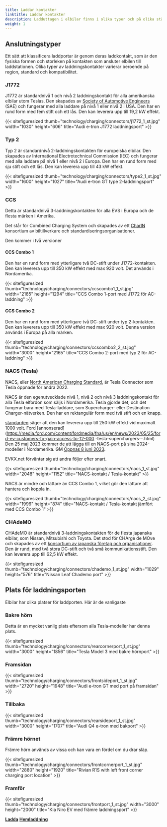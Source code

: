 ```yaml
---
title: Laddar kontakter
linktitle: Laddar kontakter
description: Ladduttagen i elbilar finns i olika typer och på olika ställen.
weight: 1
---
```

<!-- markdownlint-disable MD033 -->
## Anslutningstyper

Ett sätt att klassificera laddportar är genom deras laddkontakt, som är den fysiska formen och storleken på kontakten som ansluter elbilen till laddstationen. Olika typer av laddningskontakter varierar beroende på region, standard och kompatibilitet.

### J1772

J1772 är standardnivå 1 och nivå 2 laddningskontakt för alla amerikanska elbilar utom Teslas. Den skapades av [Society of Automotive Engineers](https://www.sae.org/standards/content/j1772_201710/) (SAE) och fungerar med alla laddare på nivå 1 eller nivå 2 i USA. Den har en rund form med fem stift och ett lås. Den kan leverera upp till 19,2 kW effekt.

{{< sitefiguresized thumb="technology/charging/connectors/j1772_1_st.jpg" width="1030" height="606" title="Audi e-tron J1772 laddningsport" >}}

### Typ 2

Typ 2 är standardnivå 2-laddningskontakten för europeiska elbilar. Den skapades av International Electrotechnical Commission (IEC) och fungerar med alla laddare på nivå 1 eller nivå 2 i Europa. Den har en rund form med sju stift och ett lås. Den kan leverera upp till 43 kW effekt.

{{< sitefiguresized thumb="technology/charging/connectors/type2_1_st.jpg" width="1600" height="1027" title="Audi e-tron GT type 2-laddningsport" >}}

### CCS

Detta är standardnivå 3-laddningskontakten för alla EVS i Europa och de flesta märken i Amerika.

Det står för Combined Charging System och skapades av ett [CharIN](https://www.charin.global/) konsortium av biltillverkare och standardiseringsorganisationer.

Den kommer i två versioner

#### CCS Combo 1

Den har en rund form med ytterligare två DC-stift under J1772-kontakten. Den kan leverera upp till 350 kW effekt med max 920 volt. Det används i Nordamerika.

{{< sitefiguresized thumb="technology/charging/connectors/ccscombo1_1_st.jpg" width="2185" height="1294" title="CCS Combo 1-port med J1772 för AC-laddning" >}}

#### CCS Combo 2

Den har en rund form med ytterligare två DC-stift under typ 2-kontakten. Den kan leverera upp till 350 kW effekt med max 920 volt. Denna version används i Europa på alla märken.

{{< sitefiguresized thumb="technology/charging/connectors/ccscombo2_2_st.jpg" width="3000" height="2165" title="CCS Combo 2-port med typ 2 för AC-laddning" >}}

### NACS (Tesla)

NACS, eller [North American Charging Standard](https://www.tesla.com/blog/opening-north-american-charging-standard), är Tesla Connector som Tesla öppnade för andra 2022.

NACS är den egenutvecklade nivå 1, nivå 2 och nivå 3 laddningskontakt för alla Tesla elfordon som säljs i Nordamerika. Tesla gjorde det, och det fungerar bara med Tesla-laddare, som Supercharger- eller Destination Charger-nätverken. Den har en rektangulär form med två stift och en knapp.

[standarden](https://tesla-cdn.thron.com/static/HXVNIC_North_American_Charging_Standard_Technical_Specification_TS-0023666_HFTPKZ.pdf) säger att den kan leverera upp till 250 kW effekt vid maximalt 1000 volt. Ford [annonserad](https://media.ford.com/content/fordmedia/fna/us/en/news/2023/05/25/ford-ev-customers-to-gain-access-to-12-000 -tesla-superchargers--.html) Den 25 maj 2023 kommer de att lägga till en NACS-port på sina 2024-modeller i Nordamerika. GM [Öppnas 8 juni 2023](https://news.gm.com/newsroom.detail.html/Pages/news/us/en/2023/jun/0608-gm.html).

EVKX.net förväntar sig att andra följer efter snart.

{{< sitefiguresized thumb="technology/charging/connectors/nacs_1_st.jpg" width="2048" height="1152" title="NACS-kontakt / Tesla-kontakt" >}}

NACS är mindre och lättare än CCS Combo 1, vilket gör den lättare att hantera och koppla in.

{{< sitefiguresized thumb="technology/charging/connectors/nacs_2_st.jpg" width="1996" height="874" title="NACS-kontakt / Tesla-kontakt jämfört med CCS Combo 1" >}}

### CHAdeMO

CHAdeMO är standardnivå 3-laddningskontakten för de flesta japanska elbilar, som Nissan, Mitsubishi och Toyota. Det stod för CHArge de MOve och skapades av ett [konsortium av japanska företag och organisationer](https://www.chademo.com/). Den är rund, med två stora DC-stift och två små kommunikationsstift. Den kan leverera upp till 62,5 kW effekt.

{{< sitefiguresized thumb="technology/charging/connectors/chademo_1_st.jpg" width="1029" height="576" title="Nissan Leaf Chademo port" >}}

## Plats för laddningsporten

Elbilar har olika platser för laddporten. Här är de vanligaste

### Bakre hörn

Detta är en mycket vanlig plats eftersom alla Tesla-modeller har denna plats.

{{< sitefiguresized thumb="technology/charging/connectors/rearcornerport_1_st.jpg" width="3000" height="1856" title="Tesla Model 3 med bakre hörnport" >}}

### Framsidan

{{< sitefiguresized thumb="technology/charging/connectors/frontsideport_1_st.jpg" width="2720" height="1948" title="Audi e-tron GT med port på framsidan" >}}

### Tillbaka

{{< sitefiguresized thumb="technology/charging/connectors/rearsideport_1_st.jpg" width="3000" height="1707" title="Audi Q4 e-tron med bakport" >}}

### Främre hörnet

Främre hörn används av vissa och kan vara en fördel om du drar släp.

{{< sitefiguresized thumb="technology/charging/connectors/frontcornerport_1_st.jpg" width="2880" height="1920" title="Rivian R1S with left front corner charging port location" >}}

### Framför

{{< sitefiguresized thumb="technology/charging/connectors/frontport_1_st.jpg" width="3000" height="2000" title="Kia Niro EV med främre laddningsport" >}}

<div class="mt-3 mb-3">
    <a href="../" class="text-decoration-none text-black"><strong><i class="bi-arrow-left"></i> Ladda</strong></a>
    <a href="../homecharging/" class="text-decoration-none text-black float-end"><strong>Hemladdning <i class="bi-arrow-right"></i></strong></a>
</div>